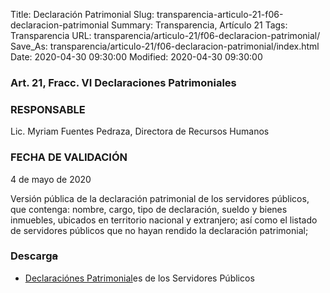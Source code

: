 Title: Declaración Patrimonial
Slug: transparencia-articulo-21-f06-declaracion-patrimonial
Summary: Transparencia, Artículo 21
Tags: Transparencia
URL: transparencia/articulo-21/f06-declaracion-patrimonial/
Save_As: transparencia/articulo-21/f06-declaracion-patrimonial/index.html
Date: 2020-04-30 09:30:00
Modified: 2020-04-30 09:30:00


### Art. 21, Fracc. VI Declaraciones Patrimoniales

### RESPONSABLE

Lic. Myriam Fuentes Pedraza, Directora de Recursos Humanos

### FECHA DE VALIDACIÓN

4 de mayo de 2020

Versión pública de la declaración patrimonial de los servidores públicos, que contenga: nombre, cargo, tipo de declaración, sueldo y bienes inmuebles, ubicados en territorio nacional y extranjero; así como el listado de servidores públicos que no hayan rendido la declaración patrimonial;

### Descarg~~a~~

* [Declaraciónes Patrimonial](https://declaranet.sefircoahuila.gob.mx/sidp/publica/?q=E0042&q2=57)es de los Servidores Públicos


